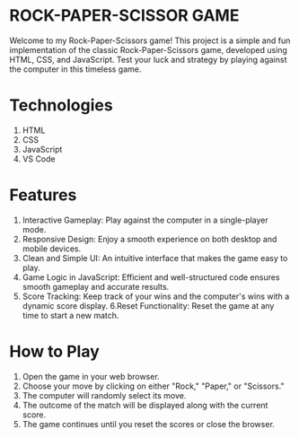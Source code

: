 # ROCK-PAPER-SCISSOR GAME
Welcome to my Rock-Paper-Scissors game! This project is a simple and fun implementation of the classic Rock-Paper-Scissors game, developed using HTML, CSS, and JavaScript. Test your luck and strategy by playing against the computer in this timeless game.

# Technologies
1. HTML
2. CSS
3. JavaScript
4. VS Code
# Features
1. Interactive Gameplay: Play against the computer in a single-player mode.
2. Responsive Design: Enjoy a smooth experience on both desktop and mobile devices.
3. Clean and Simple UI: An intuitive interface that makes the game easy to play.
4. Game Logic in JavaScript: Efficient and well-structured code ensures smooth gameplay and accurate results.
5. Score Tracking: Keep track of your wins and the computer's wins with a dynamic score display.
6.Reset Functionality: Reset the game at any time to start a new match.
# How to Play
1. Open the game in your web browser.
2. Choose your move by clicking on either "Rock," "Paper," or "Scissors."
3. The computer will randomly select its move.
4. The outcome of the match will be displayed along with the current score.
5. The game continues until you reset the scores or close the browser.

